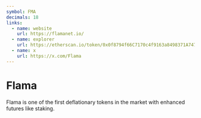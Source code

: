 ```yaml
---
symbol: FMA
decimals: 18
links:
  - name: website
    url: https://flamanet.io/
  - name: explorer
    url: https://etherscan.io/token/0x0f8794f66C7170c4f9163a8498371A747114f6C4
  - name: x
    url: https://x.com/Flama
---
```


# Flama

Flama is one of the first deflationary tokens in the market with enhanced futures like staking.
